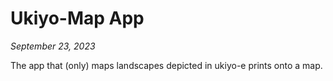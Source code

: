 # Ukiyo-Map App

_September 23, 2023_

The app that (only) maps landscapes depicted in ukiyo-e prints onto a map.
